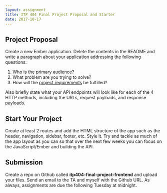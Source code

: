 ```yaml
---
layout: assignment
title: ITP 404 Final Project Proposal and Starter
date: 2017-10-17
---
```


## Project Proposal

Create a new Ember application. Delete the contents in the README and write a paragraph about your application addressing the following questions:

1. Who is the primary audience?
2. What problem are you trying to solve?
3. How will the [project requirements](/assignments/itp404-final-project) be fulfilled?

Also briefly state what your API endpoints will look like for each of the 4 HTTP methods, including the URLs, request payloads, and response payloads.

## Start Your Project

Create at least 2 routes and add the HTML structure of the app such as the header, navigation, sidebar, footer, etc. Style it. Try and tackle as much of the app layout as you can so that over the next few weeks you can focus on the JavaScript/Ember and building the API.

## Submission

Create a repo on Github called __itp404-final-project-frontend__ and upload your files. Send an email to the TA and myself with the Github URL. As always, assignments are due the following Tuesday at midnight.
